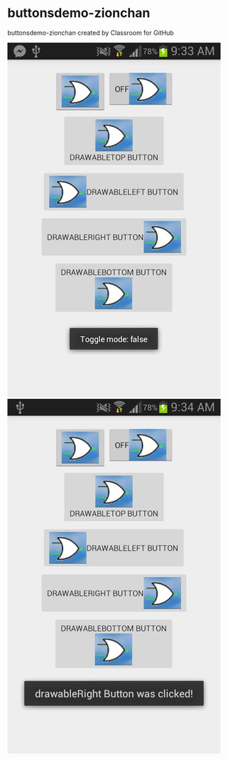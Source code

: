 # buttonsdemo-zionchan
buttonsdemo-zionchan created by Classroom for GitHub

![btn1](12346765_1104132362932313_1911926578_n.jpg)
![btn2](12357970_1104132342932315_764137339_n.jpg)
